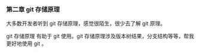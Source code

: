 ### 第二章 git 存储原理

大多数开发者听到 git 存储原理，感觉很陌生，很少去了解 git 原理。

git 存储原理 有助于 git 使用。git 存储原理涉及版本树结果，分支结构等等，帮我更好地使用 git 。